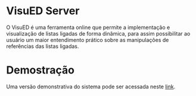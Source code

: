 # VisuED Server

O VisuED é uma ferramenta online que permite a implementação e visualização de listas ligadas de forma dinâmica, para assim
possibilitar ao usuário um maior entendimento prático sobre as manipulações de referências das listas ligadas.

# Demostração

Uma versão demonstrativa do sistema pode ser acessada neste [link](http://vps16522.publiccloud.com.br/).
